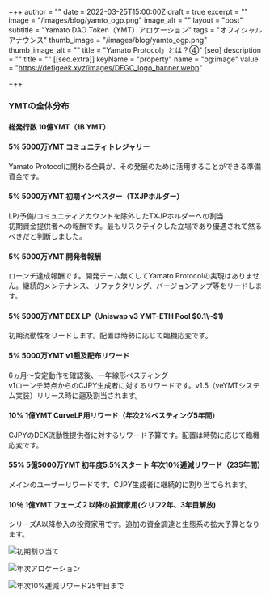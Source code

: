 +++
author = ""
date = 2022-03-25T15:00:00Z
draft = true
excerpt = ""
image = "/images/blog/yamto_ogp.png"
image_alt = ""
layout = "post"
subtitle = "Yamato DAO Token（YMT）アロケーション"
tags = "オフィシャルアナウンス"
thumb_image = "/images/blog/yamto_ogp.png"
thumb_image_alt = ""
title = "Yamato Protocol」とは？④"
[seo]
description = ""
title = ""
[[seo.extra]]
keyName = "property"
name = "og:image"
value = "https://defigeek.xyz/images/DFGC_logo_banner.webp"

+++

### **YMTの全体分布**

#### **総発行数 10億YMT（1B YMT）**

#### **5% 5000万YMT コミュニティトレジャリー**

Yamato Protocolに関わる全員が、その発展のために活用することができる準備資金です。

#### **5% 5000万YMT 初期インベスター（TXJPホルダー）**

LP/予備/コミュニティアカウントを除外したTXJPホルダーへの割当  
初期資金提供者への報酬です。最もリスクテイクした立場であり優遇されて然るべきだと判断しました。 

#### **5% 5000万YMT 開発者報酬**

ローンチ達成報酬です。開発チーム無くしてYamato Protocolの実現はありません。継続的メンテナンス、リファクタリング、バージョンアップ等をリードします。 

#### **5% 5000万YMT DEX LP（Uniswap v3 YMT-ETH Pool $0.1\~$1)**

 初期流動性をリードします。配置は時勢に応じて臨機応変です。

#### **5% 5000万YMT v1遡及配布リワード**

 6ヵ月～安定動作を確認後、一年線形ベスティング  
 v1ローンチ時点からのCJPY生成者に対するリワードです。v1.5（veYMTシステム実装）リリース時に遡及割当されます。

#### **10% 1億YMT CurveLP用リワード（年次2%ベスティング5年間）**

 CJPYのDEX流動性提供者に対するリワード予算です。配置は時勢に応じて臨機応変です。

#### **55% 5億5000万YMT 初年度5.5%スタート 年次10%逓減リワード（235年間）**

 メインのユーザーリワードです。CJPY生成者に継続的に割り当てられます。

#### **10％ 1億YMT フェーズ２以降の投資家用(クリフ2年、3年目解放)** 

シリーズA以降参入の投資家用です。追加の資金調達と生態系の拡大予算となります。

![初期割り当て](https://alis.to/d/api/articles_images/CryptoChick/aw5WLmlGYDDQ/d747f34e-aa43-415d-9c21-52c071094181.png?d=800x2160 "初期割り当て")

![年次アロケーション](https://alis.to/d/api/articles_images/CryptoChick/aw5WLmlGYDDQ/eb9bd467-261b-451d-b6ef-5e8eff64243a.png?d=800x2160 "年次アロケーション")

![年次10%逓減リワード25年目まで](https://alis.to/d/api/articles_images/CryptoChick/aw5WLmlGYDDQ/806c50e7-2c86-40cc-af22-73d8493e6e4a.png?d=800x2160 "年次10%逓減リワード25年目まで")